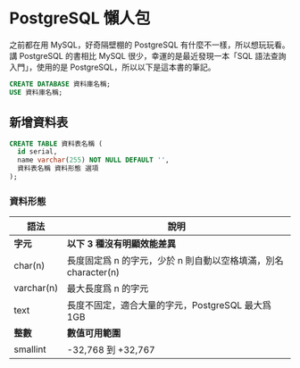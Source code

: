 # PostgreSQL 懶人包

之前都在用 MySQL，好奇隔壁棚的 PostgreSQL 有什麼不一樣，所以想玩玩看。講 PostgreSQL 的書相比 MySQL 很少，幸運的是最近發現一本「SQL 語法查詢入門」，使用的是 PostgreSQL，所以以下是這本書的筆記。

``` sql
CREATE DATABASE 資料庫名稱;
USE 資料庫名稱;
```

## 新增資料表

``` sql
CREATE TABLE 資料表名稱 (
  id serial,
  name varchar(255) NOT NULL DEFAULT '',
  資料表名稱 資料形態 選項
);
```

### 資料形態

| 語法 | 說明 |
| -------------- | -------------------- |
| **字元** | **以下 3 種沒有明顯效能差異** |
| char(n) | 長度固定爲 n 的字元，少於 n 則自動以空格填滿，別名 character(n) |
| varchar(n) | 最大長度爲 n 的字元 |
| text | 長度不固定，適合大量的字元，PostgreSQL 最大爲 1GB|
| **整數** | **數值可用範圍** |
| smallint | -32,768 到 +32,767 |
